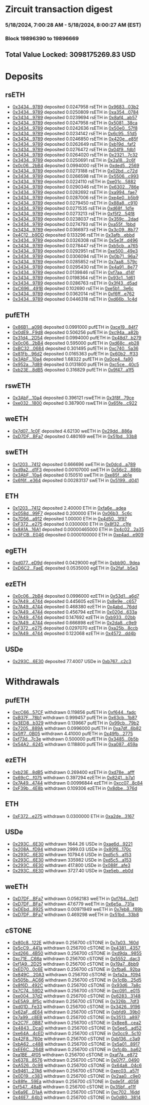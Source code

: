 # Zircuit transaction digest
### 5/18/2024, 7:00:28 AM - 5/18/2024, 8:00:27 AM (EST)
### Block 19896390 to 19896669

## Total Value Locked: 3098175269.83 USD

# Deposits
## rsETH
- [0x3434...9789](https://etherscan.io/address/0x34349c5569e7B846c3558961552D2202760A9789) deposited 0.0247958 rsETH in [0x9683...03b2](https://etherscan.io/tx/0x34349c5569e7B846c3558961552D2202760A9789)
- [0x3434...9789](https://etherscan.io/address/0x34349c5569e7B846c3558961552D2202760A9789) deposited 0.0250809 rsETH in [0xa354...0784](https://etherscan.io/tx/0x34349c5569e7B846c3558961552D2202760A9789)
- [0x3434...9789](https://etherscan.io/address/0x34349c5569e7B846c3558961552D2202760A9789) deposited 0.0239694 rsETH in [0x8af4...ab57](https://etherscan.io/tx/0x34349c5569e7B846c3558961552D2202760A9789)
- [0x3434...9789](https://etherscan.io/address/0x34349c5569e7B846c3558961552D2202760A9789) deposited 0.0247958 rsETH in [0x5081...38ca](https://etherscan.io/tx/0x34349c5569e7B846c3558961552D2202760A9789)
- [0x3434...9789](https://etherscan.io/address/0x34349c5569e7B846c3558961552D2202760A9789) deposited 0.0242636 rsETH in [0x50e0...57f8](https://etherscan.io/tx/0x34349c5569e7B846c3558961552D2202760A9789)
- [0x3434...9789](https://etherscan.io/address/0x34349c5569e7B846c3558961552D2202760A9789) deposited 0.0234142 rsETH in [0x6c95...51d5](https://etherscan.io/tx/0x34349c5569e7B846c3558961552D2202760A9789)
- [0x3434...9789](https://etherscan.io/address/0x34349c5569e7B846c3558961552D2202760A9789) deposited 0.0246850 rsETH in [0x420e...e85f](https://etherscan.io/tx/0x34349c5569e7B846c3558961552D2202760A9789)
- [0x3434...9789](https://etherscan.io/address/0x34349c5569e7B846c3558961552D2202760A9789) deposited 0.0262649 rsETH in [0xb19d...faf2](https://etherscan.io/tx/0x34349c5569e7B846c3558961552D2202760A9789)
- [0x3434...9789](https://etherscan.io/address/0x34349c5569e7B846c3558961552D2202760A9789) deposited 0.0276472 rsETH in [0x04f9...fdb1](https://etherscan.io/tx/0x34349c5569e7B846c3558961552D2202760A9789)
- [0x3434...9789](https://etherscan.io/address/0x34349c5569e7B846c3558961552D2202760A9789) deposited 0.0264020 rsETH in [0x2321...7c32](https://etherscan.io/tx/0x34349c5569e7B846c3558961552D2202760A9789)
- [0x3434...9789](https://etherscan.io/address/0x34349c5569e7B846c3558961552D2202760A9789) deposited 0.0250691 rsETH in [0x2a18...2c6f](https://etherscan.io/tx/0x34349c5569e7B846c3558961552D2202760A9789)
- [0x0c06...2bB4](https://etherscan.io/address/0x0c06a27c7FcE2698FC501380C1eF731E838d2bB4) deposited 0.0994000 rsETH in [0xded5...2569](https://etherscan.io/tx/0x0c06a27c7FcE2698FC501380C1eF731E838d2bB4)
- [0x3434...9789](https://etherscan.io/address/0x34349c5569e7B846c3558961552D2202760A9789) deposited 0.0273188 rsETH in [0x02bd...c72d](https://etherscan.io/tx/0x34349c5569e7B846c3558961552D2202760A9789)
- [0x3434...9789](https://etherscan.io/address/0x34349c5569e7B846c3558961552D2202760A9789) deposited 0.0266598 rsETH in [0x5506...c993](https://etherscan.io/tx/0x34349c5569e7B846c3558961552D2202760A9789)
- [0x3434...9789](https://etherscan.io/address/0x34349c5569e7B846c3558961552D2202760A9789) deposited 0.0224110 rsETH in [0xe01c...5882](https://etherscan.io/tx/0x34349c5569e7B846c3558961552D2202760A9789)
- [0x3434...9789](https://etherscan.io/address/0x34349c5569e7B846c3558961552D2202760A9789) deposited 0.0290346 rsETH in [0x6302...786e](https://etherscan.io/tx/0x34349c5569e7B846c3558961552D2202760A9789)
- [0x3434...9789](https://etherscan.io/address/0x34349c5569e7B846c3558961552D2202760A9789) deposited 0.0282692 rsETH in [0xa994...fae7](https://etherscan.io/tx/0x34349c5569e7B846c3558961552D2202760A9789)
- [0x3434...9789](https://etherscan.io/address/0x34349c5569e7B846c3558961552D2202760A9789) deposited 0.0287006 rsETH in [0xe4e0...b5b9](https://etherscan.io/tx/0x34349c5569e7B846c3558961552D2202760A9789)
- [0x3434...9789](https://etherscan.io/address/0x34349c5569e7B846c3558961552D2202760A9789) deposited 0.0279450 rsETH in [0x88a8...c910](https://etherscan.io/tx/0x34349c5569e7B846c3558961552D2202760A9789)
- [0x3434...9789](https://etherscan.io/address/0x34349c5569e7B846c3558961552D2202760A9789) deposited 0.0271535 rsETH in [0xd68f...1d1e](https://etherscan.io/tx/0x34349c5569e7B846c3558961552D2202760A9789)
- [0x3434...9789](https://etherscan.io/address/0x34349c5569e7B846c3558961552D2202760A9789) deposited 0.0273213 rsETH in [0xf5f2...54f8](https://etherscan.io/tx/0x34349c5569e7B846c3558961552D2202760A9789)
- [0x3434...9789](https://etherscan.io/address/0x34349c5569e7B846c3558961552D2202760A9789) deposited 0.0238037 rsETH in [0x359c...2dad](https://etherscan.io/tx/0x34349c5569e7B846c3558961552D2202760A9789)
- [0x3434...9789](https://etherscan.io/address/0x34349c5569e7B846c3558961552D2202760A9789) deposited 0.0274793 rsETH in [0xa55f...1bbd](https://etherscan.io/tx/0x34349c5569e7B846c3558961552D2202760A9789)
- [0x3434...9789](https://etherscan.io/address/0x34349c5569e7B846c3558961552D2202760A9789) deposited 0.0366973 rsETH in [0x3c09...8b77](https://etherscan.io/tx/0x34349c5569e7B846c3558961552D2202760A9789)
- [0x4C12...b9DD](https://etherscan.io/address/0x4C122b7D38c828487c026835e668BF416ea0b9DD) deposited 0.133296 rsETH in [0x3afb...ebbd](https://etherscan.io/tx/0x4C122b7D38c828487c026835e668BF416ea0b9DD)
- [0x3434...9789](https://etherscan.io/address/0x34349c5569e7B846c3558961552D2202760A9789) deposited 0.0326308 rsETH in [0x5e3f...d496](https://etherscan.io/tx/0x34349c5569e7B846c3558961552D2202760A9789)
- [0x3434...9789](https://etherscan.io/address/0x34349c5569e7B846c3558961552D2202760A9789) deposited 0.0278447 rsETH in [0xb5cb...a765](https://etherscan.io/tx/0x34349c5569e7B846c3558961552D2202760A9789)
- [0x3434...9789](https://etherscan.io/address/0x34349c5569e7B846c3558961552D2202760A9789) deposited 0.0292951 rsETH in [0xe500...49e3](https://etherscan.io/tx/0x34349c5569e7B846c3558961552D2202760A9789)
- [0x3434...9789](https://etherscan.io/address/0x34349c5569e7B846c3558961552D2202760A9789) deposited 0.0306094 rsETH in [0x0b71...96a7](https://etherscan.io/tx/0x34349c5569e7B846c3558961552D2202760A9789)
- [0x3434...9789](https://etherscan.io/address/0x34349c5569e7B846c3558961552D2202760A9789) deposited 0.0285852 rsETH in [0x7aa8...579c](https://etherscan.io/tx/0x34349c5569e7B846c3558961552D2202760A9789)
- [0x3434...9789](https://etherscan.io/address/0x34349c5569e7B846c3558961552D2202760A9789) deposited 0.0295430 rsETH in [0x4a91...8e77](https://etherscan.io/tx/0x34349c5569e7B846c3558961552D2202760A9789)
- [0x3434...9789](https://etherscan.io/address/0x34349c5569e7B846c3558961552D2202760A9789) deposited 0.0139846 rsETH in [0xf7aa...d14f](https://etherscan.io/tx/0x34349c5569e7B846c3558961552D2202760A9789)
- [0x3434...9789](https://etherscan.io/address/0x34349c5569e7B846c3558961552D2202760A9789) deposited 0.0198364 rsETH in [0x93c1...1d61](https://etherscan.io/tx/0x34349c5569e7B846c3558961552D2202760A9789)
- [0x3434...9789](https://etherscan.io/address/0x34349c5569e7B846c3558961552D2202760A9789) deposited 0.0286763 rsETH in [0x3f43...d5ad](https://etherscan.io/tx/0x34349c5569e7B846c3558961552D2202760A9789)
- [0xC696...491B](https://etherscan.io/address/0xC696ca341EBE4435604Bd50EdBC9DB17cE83491B) deposited 0.102690 rsETH in [0xe5b1...3e6c](https://etherscan.io/tx/0xC696ca341EBE4435604Bd50EdBC9DB17cE83491B)
- [0x3434...9789](https://etherscan.io/address/0x34349c5569e7B846c3558961552D2202760A9789) deposited 0.0362014 rsETH in [0xf6ff...e762](https://etherscan.io/tx/0x34349c5569e7B846c3558961552D2202760A9789)
- [0x3434...9789](https://etherscan.io/address/0x34349c5569e7B846c3558961552D2202760A9789) deposited 0.0446318 rsETH in [0xd66b...1c4d](https://etherscan.io/tx/0x34349c5569e7B846c3558961552D2202760A9789)
## pufETH
- [0x86B1...a098](https://etherscan.io/address/0x86B173ea03F4D6299C9DE8E5ab24dA50a7F4a098) deposited 0.0991000 pufETH in [0xce19...84f7](https://etherscan.io/tx/0x86B173ea03F4D6299C9DE8E5ab24dA50a7F4a098)
- [0x0dE9...F9d8](https://etherscan.io/address/0x0dE9258aaE703466fa1aB699B30f8E0952c1F9d8) deposited 0.506256 pufETH in [0xc94a...a82b](https://etherscan.io/tx/0x0dE9258aaE703466fa1aB699B30f8E0952c1F9d8)
- [0x31d4...2D54](https://etherscan.io/address/0x31d47933148e53176D4b60F26BF414d966682D54) deposited 0.0994000 pufETH in [0x48d7...b279](https://etherscan.io/tx/0x31d47933148e53176D4b60F26BF414d966682D54)
- [0x0c06...2bB4](https://etherscan.io/address/0x0c06a27c7FcE2698FC501380C1eF731E838d2bB4) deposited 0.595000 pufETH in [0xd68c...eb28](https://etherscan.io/tx/0x0c06a27c7FcE2698FC501380C1eF731E838d2bB4)
- [0xBC32...0684](https://etherscan.io/address/0xBC32AF8Fb0715F3a411F5F67a2fd2DC698Df0684) deposited 0.301495 pufETH in [0xc740...5a36](https://etherscan.io/tx/0xBC32AF8Fb0715F3a411F5F67a2fd2DC698Df0684)
- [0x81Fb...96d2](https://etherscan.io/address/0x81Fb7e1Ee2d9150ef2148bD652eA3A33CFa496d2) deposited 0.0165363 pufETH in [0x60b2...ff33](https://etherscan.io/tx/0x81Fb7e1Ee2d9150ef2148bD652eA3A33CFa496d2)
- [0x3AbF...10a4](https://etherscan.io/address/0x3AbFea3247D4d1366cE3c391D3105eddaCB610a4) deposited 1.68322 pufETH in [0x0ce4...fa90](https://etherscan.io/tx/0x3AbFea3247D4d1366cE3c391D3105eddaCB610a4)
- [0x952a...7d89](https://etherscan.io/address/0x952a2592861EB818B4780f311437Ba4110187d89) deposited 0.0131800 pufETH in [0xc5ce...40c5](https://etherscan.io/tx/0x952a2592861EB818B4780f311437Ba4110187d89)
- [0xb23E...8dB5](https://etherscan.io/address/0xb23EFD0ff84eF9E66e15fED03be5A6bC308a8dB5) deposited 0.316829 pufETH in [0x9f47...a1f5](https://etherscan.io/tx/0xb23EFD0ff84eF9E66e15fED03be5A6bC308a8dB5)
## rswETH
- [0x3AbF...10a4](https://etherscan.io/address/0x3AbFea3247D4d1366cE3c391D3105eddaCB610a4) deposited 0.396121 rswETH in [0x3f8f...79ce](https://etherscan.io/tx/0x3AbFea3247D4d1366cE3c391D3105eddaCB610a4)
- [0xe032...1800](https://etherscan.io/address/0xe032Eb8ef4CefD7469416c5505D554E6B4Af1800) deposited 0.387900 rswETH in [0x65fe...c922](https://etherscan.io/tx/0xe032Eb8ef4CefD7469416c5505D554E6B4Af1800)
## weETH
- [0x7d07...1c0F](https://etherscan.io/address/0x7d078e5A586957753301230fD5AC8905cF951c0F) deposited 4.62130 weETH in [0x29dd...886a](https://etherscan.io/tx/0x7d078e5A586957753301230fD5AC8905cF951c0F)
- [0xD7DF...BFa7](https://etherscan.io/address/0xD7DF7E085214743530afF339aFC420c7c720BFa7) deposited 0.480169 weETH in [0x51bd...33b8](https://etherscan.io/tx/0xD7DF7E085214743530afF339aFC420c7c720BFa7)
## swETH
- [0x1203...7412](https://etherscan.io/address/0x1203519685EE124e30d33A1Eb5756d1d50207412) deposited 0.666696 swETH in [0x0dcd...a789](https://etherscan.io/tx/0x1203519685EE124e30d33A1Eb5756d1d50207412)
- [0xd9a2...d1F3](https://etherscan.io/address/0xd9a22D978277dD52B5C106027D01811B9c37d1F3) deposited 0.00107000 swETH in [0x56c2...886b](https://etherscan.io/tx/0xd9a22D978277dD52B5C106027D01811B9c37d1F3)
- [0x3AbF...10a4](https://etherscan.io/address/0x3AbFea3247D4d1366cE3c391D3105eddaCB610a4) deposited 0.150510 swETH in [0xe85f...ab1e](https://etherscan.io/tx/0x3AbFea3247D4d1366cE3c391D3105eddaCB610a4)
- [0x6f6f...e364](https://etherscan.io/address/0x6f6f7ADfa705876b5757b08EcE67DAeFd5d5e364) deposited 0.00283137 swETH in [0x5199...d041](https://etherscan.io/tx/0x6f6f7ADfa705876b5757b08EcE67DAeFd5d5e364)
## ETH
- [0x1203...7412](https://etherscan.io/address/0x1203519685EE124e30d33A1Eb5756d1d50207412) deposited 2.40000 ETH in [0xfa6e...adea](https://etherscan.io/tx/0x1203519685EE124e30d33A1Eb5756d1d50207412)
- [0x058d...99F7](https://etherscan.io/address/0x058d7054D9aEAA84181fE240bfb9CaB87Be299F7) deposited 0.200000 ETH in [0x06b3...5c6c](https://etherscan.io/tx/0x058d7054D9aEAA84181fE240bfb9CaB87Be299F7)
- [0x7D56...a912](https://etherscan.io/address/0x7D5667E45c0cC462e480B22DE7aEcc86D8C6a912) deposited 1.00000 ETH in [0x4d50...3f97](https://etherscan.io/tx/0x7D5667E45c0cC462e480B22DE7aEcc86D8C6a912)
- [0xF372...e275](https://etherscan.io/address/0xF3720d365Be414a3675EBAd0aB107270B705e275) deposited 0.0300000 ETH in [0x8f32...c1fe](https://etherscan.io/tx/0xF3720d365Be414a3675EBAd0aB107270B705e275)
- [0x8A1A...16A1](https://etherscan.io/address/0x8A1A0910d3691E2ABF563C535ee97d0Dc2a016A1) deposited 0.00000465000 ETH in [0x4c02...2a35](https://etherscan.io/tx/0x8A1A0910d3691E2ABF563C535ee97d0Dc2a016A1)
- [0x3FCB...E046](https://etherscan.io/address/0x3FCB1f93293C259B427cfA959039240aa2A2E046) deposited 0.0000100000 ETH in [0xe4ad...e909](https://etherscan.io/tx/0x3FCB1f93293C259B427cfA959039240aa2A2E046)
## egETH
- [0xd077...eD9d](https://etherscan.io/address/0xd077d0FC7354ff635C71EC1FEbFB0DE7979FeD9d) deposited 0.0429000 egETH in [0xbb90...9dea](https://etherscan.io/tx/0xd077d0FC7354ff635C71EC1FEbFB0DE7979FeD9d)
- [0xD6C2...FaeE](https://etherscan.io/address/0xD6C2694ff1f4069C4Af1E2D2Eca4896e4E62FaeE) deposited 0.0535000 egETH in [0x2faf...b5e3](https://etherscan.io/tx/0xD6C2694ff1f4069C4Af1E2D2Eca4896e4E62FaeE)
## ezETH
- [0x0c06...2bB4](https://etherscan.io/address/0x0c06a27c7FcE2698FC501380C1eF731E838d2bB4) deposited 0.0996000 ezETH in [0x53d1...a6d7](https://etherscan.io/tx/0x0c06a27c7FcE2698FC501380C1eF731E838d2bB4)
- [0x7A49...4744](https://etherscan.io/address/0x7A493Be5c2ce014cD049Bf178a1ac0Db1B434744) deposited 0.445605 ezETH in [0x8e9e...c657](https://etherscan.io/tx/0x7A493Be5c2ce014cD049Bf178a1ac0Db1B434744)
- [0x7A49...4744](https://etherscan.io/address/0x7A493Be5c2ce014cD049Bf178a1ac0Db1B434744) deposited 0.468380 ezETH in [0x4abd...76dd](https://etherscan.io/tx/0x7A493Be5c2ce014cD049Bf178a1ac0Db1B434744)
- [0x7A49...4744](https://etherscan.io/address/0x7A493Be5c2ce014cD049Bf178a1ac0Db1B434744) deposited 0.456794 ezETH in [0x020d...633a](https://etherscan.io/tx/0x7A493Be5c2ce014cD049Bf178a1ac0Db1B434744)
- [0x7A49...4744](https://etherscan.io/address/0x7A493Be5c2ce014cD049Bf178a1ac0Db1B434744) deposited 0.147692 ezETH in [0xb933...02bb](https://etherscan.io/tx/0x7A493Be5c2ce014cD049Bf178a1ac0Db1B434744)
- [0x7A49...4744](https://etherscan.io/address/0x7A493Be5c2ce014cD049Bf178a1ac0Db1B434744) deposited 0.666898 ezETH in [0x2da8...c9e9](https://etherscan.io/tx/0x7A493Be5c2ce014cD049Bf178a1ac0Db1B434744)
- [0xF372...e275](https://etherscan.io/address/0xF3720d365Be414a3675EBAd0aB107270B705e275) deposited 0.0297070 ezETH in [0xa25b...8ccb](https://etherscan.io/tx/0xF3720d365Be414a3675EBAd0aB107270B705e275)
- [0x7A49...4744](https://etherscan.io/address/0x7A493Be5c2ce014cD049Bf178a1ac0Db1B434744) deposited 0.122068 ezETH in [0x4572...dd4b](https://etherscan.io/tx/0x7A493Be5c2ce014cD049Bf178a1ac0Db1B434744)
## USDe
- [0x293C...6E30](https://etherscan.io/address/0x293C6937D8D82e05B01335F7B33FBA0c8e256E30) deposited 77.4007 USDe in [0xb767...c2c3](https://etherscan.io/tx/0x293C6937D8D82e05B01335F7B33FBA0c8e256E30)
# Withdrawals
## pufETH
- [0xcC66...57CF](https://etherscan.io/address/0xcC669FD8E7Dde2da368a40D8768cA56D0a3d57CF) withdrawn 0.119856 pufETH in [0xf644...fadc](https://etherscan.io/tx/0xcC669FD8E7Dde2da368a40D8768cA56D0a3d57CF)
- [0xB37F...78b1](https://etherscan.io/address/0xB37F2e291327FA340f6c3A6CD5ed6cfA20D778b1) withdrawn 0.999457 pufETH in [0x63cb...1b87](https://etherscan.io/tx/0xB37F2e291327FA340f6c3A6CD5ed6cfA20D778b1)
- [0x3ED8...b329](https://etherscan.io/address/0x3ED85e504C684eF6Deece2aE0c08d2d615C6b329) withdrawn 0.139667 pufETH in [0x99cb...79b2](https://etherscan.io/tx/0x3ED85e504C684eF6Deece2aE0c08d2d615C6b329)
- [0x7205...889A](https://etherscan.io/address/0x720579e98ce71D9cFac9AB371B52D8Dcd483889A) withdrawn 0.0996000 pufETH in [0xa7df...6b82](https://etherscan.io/tx/0x720579e98ce71D9cFac9AB371B52D8Dcd483889A)
- [0x5ff7...0B05](https://etherscan.io/address/0x5ff733F4303204375008E20f7f6696244D9F0B05) withdrawn 4.41000 pufETH in [0x49fb...2775](https://etherscan.io/tx/0x5ff733F4303204375008E20f7f6696244D9F0B05)
- [0xf73d...7c3e](https://etherscan.io/address/0xf73db9F091dE75Bb4072CAE472Ee6A157Fab7c3e) withdrawn 0.500000 pufETH in [0x3485...0b5b](https://etherscan.io/tx/0xf73db9F091dE75Bb4072CAE472Ee6A157Fab7c3e)
- [0x54A2...6245](https://etherscan.io/address/0x54A2630557f6A9f3FE6Ffb33E2C5C5B8E6Cd6245) withdrawn 0.118800 pufETH in [0xa087...459a](https://etherscan.io/tx/0x54A2630557f6A9f3FE6Ffb33E2C5C5B8E6Cd6245)
## ezETH
- [0xb23E...8dB5](https://etherscan.io/address/0xb23EFD0ff84eF9E66e15fED03be5A6bC308a8dB5) withdrawn 0.269400 ezETH in [0xd78e...afff](https://etherscan.io/tx/0xb23EFD0ff84eF9E66e15fED03be5A6bC308a8dB5)
- [0x69cC...f075](https://etherscan.io/address/0x69cCb7B1a3C5173aA0100CbFE6A575dC1aeef075) withdrawn 0.397294 ezETH in [0x8241...b7a1](https://etherscan.io/tx/0x69cCb7B1a3C5173aA0100CbFE6A575dC1aeef075)
- [0x7A49...4744](https://etherscan.io/address/0x7A493Be5c2ce014cD049Bf178a1ac0Db1B434744) withdrawn 0.00996844 ezETH in [0xcc07...8c84](https://etherscan.io/tx/0x7A493Be5c2ce014cD049Bf178a1ac0Db1B434744)
- [0xF39b...4E8b](https://etherscan.io/address/0xF39b3300d32097F5cc267C6AF67959c45B7c4E8b) withdrawn 0.109306 ezETH in [0x8dbe...376d](https://etherscan.io/tx/0xF39b3300d32097F5cc267C6AF67959c45B7c4E8b)
## ETH
- [0xF372...e275](https://etherscan.io/address/0xF3720d365Be414a3675EBAd0aB107270B705e275) withdrawn 0.0300000 ETH in [0xa2de...3167](https://etherscan.io/tx/0xF3720d365Be414a3675EBAd0aB107270B705e275)
## USDe
- [0x293C...6E30](https://etherscan.io/address/0x293C6937D8D82e05B01335F7B33FBA0c8e256E30) withdrawn 1644.26 USDe in [0xae6d...9221](https://etherscan.io/tx/0x293C6937D8D82e05B01335F7B33FBA0c8e256E30)
- [0x208A...fD94](https://etherscan.io/address/0x208AeACa313446812d8E652E1f936C9d656AfD94) withdrawn 2999.03 USDe in [0x80f6...170c](https://etherscan.io/tx/0x208AeACa313446812d8E652E1f936C9d656AfD94)
- [0x293C...6E30](https://etherscan.io/address/0x293C6937D8D82e05B01335F7B33FBA0c8e256E30) withdrawn 10794.6 USDe in [0xd5c5...a153](https://etherscan.io/tx/0x293C6937D8D82e05B01335F7B33FBA0c8e256E30)
- [0x293C...6E30](https://etherscan.io/address/0x293C6937D8D82e05B01335F7B33FBA0c8e256E30) withdrawn 335982 USDe in [0xd5c5...a153](https://etherscan.io/tx/0x293C6937D8D82e05B01335F7B33FBA0c8e256E30)
- [0x293C...6E30](https://etherscan.io/address/0x293C6937D8D82e05B01335F7B33FBA0c8e256E30) withdrawn 417.800 USDe in [0x088f...afe3](https://etherscan.io/tx/0x293C6937D8D82e05B01335F7B33FBA0c8e256E30)
- [0x293C...6E30](https://etherscan.io/address/0x293C6937D8D82e05B01335F7B33FBA0c8e256E30) withdrawn 3727.40 USDe in [0xe5eb...eb0d](https://etherscan.io/tx/0x293C6937D8D82e05B01335F7B33FBA0c8e256E30)
## weETH
- [0xD7DF...BFa7](https://etherscan.io/address/0xD7DF7E085214743530afF339aFC420c7c720BFa7) withdrawn 0.0562183 weETH in [0xf764...0e11](https://etherscan.io/tx/0xD7DF7E085214743530afF339aFC420c7c720BFa7)
- [0xD7DF...BFa7](https://etherscan.io/address/0xD7DF7E085214743530afF339aFC420c7c720BFa7) withdrawn 47.6779 weETH in [0x6e5a...731a](https://etherscan.io/tx/0xD7DF7E085214743530afF339aFC420c7c720BFa7)
- [0xDEbd...8925](https://etherscan.io/address/0xDEbd156d672129887b131b6CD20e925bac498925) withdrawn 0.00971949 weETH in [0x7eb8...f89b](https://etherscan.io/tx/0xDEbd156d672129887b131b6CD20e925bac498925)
- [0xD7DF...BFa7](https://etherscan.io/address/0xD7DF7E085214743530afF339aFC420c7c720BFa7) withdrawn 0.469298 weETH in [0x51bd...33b8](https://etherscan.io/tx/0xD7DF7E085214743530afF339aFC420c7c720BFa7)
## cSTONE
- [0x80c8...122E](https://etherscan.io/address/0x80c8D2A0DaFeD46be885F8a49455990b2356122E) withdrawn 0.256700 cSTONE in [0x7a03...160d](https://etherscan.io/tx/0x80c8D2A0DaFeD46be885F8a49455990b2356122E)
- [0x5cC9...441a](https://etherscan.io/address/0x5cC932127f2E247Ff5697DCaCc455b197316441a) withdrawn 0.256700 cSTONE in [0x4381...4357](https://etherscan.io/tx/0x5cC932127f2E247Ff5697DCaCc455b197316441a)
- [0xd266...4B50](https://etherscan.io/address/0xd266a85111feF66403dD7cBd0C1F350609324B50) withdrawn 0.256700 cSTONE in [0xd9da...9855](https://etherscan.io/tx/0xd266a85111feF66403dD7cBd0C1F350609324B50)
- [0xc71E...C66a](https://etherscan.io/address/0xc71E9cFBa47d5EC70Ef86aC89fA2D9a08aF1C66a) withdrawn 0.256700 cSTONE in [0x5552...dac3](https://etherscan.io/tx/0xc71E9cFBa47d5EC70Ef86aC89fA2D9a08aF1C66a)
- [0xf1A9...2D25](https://etherscan.io/address/0xf1A96Ba0cDf48113354Ee87254714eA7eDf82D25) withdrawn 0.256700 cSTONE in [0x19a7...8bb9](https://etherscan.io/tx/0xf1A96Ba0cDf48113354Ee87254714eA7eDf82D25)
- [0xED70...0c6E](https://etherscan.io/address/0xED7020b31892A27D6053BF3bd387DdC29Ab80c6E) withdrawn 0.256700 cSTONE in [0xfba6...92ba](https://etherscan.io/tx/0xED7020b31892A27D6053BF3bd387DdC29Ab80c6E)
- [0x849C...20A3](https://etherscan.io/address/0x849C122AE6D1db0273D954000fDe3EE845DB20A3) withdrawn 0.256700 cSTONE in [0xfa2a...f094](https://etherscan.io/tx/0x849C122AE6D1db0273D954000fDe3EE845DB20A3)
- [0x505b...AC66](https://etherscan.io/address/0x505b7d4aB063dFB92243a8d9A3B9600c0CE1AC66) withdrawn 0.256700 cSTONE in [0x1c6b...25d5](https://etherscan.io/tx/0x505b7d4aB063dFB92243a8d9A3B9600c0CE1AC66)
- [0x8f6D...492C](https://etherscan.io/address/0x8f6DE20b93d38Eae1AB63BEf1a3535BeE7A8492C) withdrawn 0.256700 cSTONE in [0x93d6...7a8c](https://etherscan.io/tx/0x8f6DE20b93d38Eae1AB63BEf1a3535BeE7A8492C)
- [0x7C74...59D2](https://etherscan.io/address/0x7C74DE3B014BBb07AAB97Da2b65f1BD8Fe0159D2) withdrawn 0.256700 cSTONE in [0xc091...e015](https://etherscan.io/tx/0x7C74DE3B014BBb07AAB97Da2b65f1BD8Fe0159D2)
- [0xe004...37d2](https://etherscan.io/address/0xe004f14A350cAd4BED87d8441E9C4728B24737d2) withdrawn 0.256700 cSTONE in [0x6283...3148](https://etherscan.io/tx/0xe004f14A350cAd4BED87d8441E9C4728B24737d2)
- [0xE5A9...8f5c](https://etherscan.io/address/0xE5A94032F5F1B6F0Bef00C7343c958A7069e8f5c) withdrawn 0.256700 cSTONE in [0x326b...7df3](https://etherscan.io/tx/0xE5A94032F5F1B6F0Bef00C7343c958A7069e8f5c)
- [0xd01D...Fe33](https://etherscan.io/address/0xd01D478426fa2A7eA1DfA7FA6d4b0F15e84eFe33) withdrawn 0.256700 cSTONE in [0x3426...9196](https://etherscan.io/tx/0xd01D478426fa2A7eA1DfA7FA6d4b0F15e84eFe33)
- [0x62aF...dE64](https://etherscan.io/address/0x62aF33fEDAa5F281Bcd42C8df4c809573868dE64) withdrawn 0.256700 cSTONE in [0xbfd9...39b0](https://etherscan.io/tx/0x62aF33fEDAa5F281Bcd42C8df4c809573868dE64)
- [0x7a99...c8EB](https://etherscan.io/address/0x7a997a77782D9702D617A0DD6329f9da0074c8EB) withdrawn 0.256700 cSTONE in [0x3513...a897](https://etherscan.io/tx/0x7a997a77782D9702D617A0DD6329f9da0074c8EB)
- [0x2C7F...0B87](https://etherscan.io/address/0x2C7F84F72c1c427456534F4a3f4b0B2ac4890B87) withdrawn 0.256700 cSTONE in [0x8ee8...cea2](https://etherscan.io/tx/0x2C7F84F72c1c427456534F4a3f4b0B2ac4890B87)
- [0x4843...Dca0](https://etherscan.io/address/0x484385521632700267F0E23E4fA9AC548E34Dca0) withdrawn 0.256700 cSTONE in [0x5ee5...ad52](https://etherscan.io/tx/0x484385521632700267F0E23E4fA9AC548E34Dca0)
- [0xe64A...4cED](https://etherscan.io/address/0xe64AbB8A4432b8f0bF673d79D4c0e909d31d4cED) withdrawn 0.256700 cSTONE in [0x0cc9...5c10](https://etherscan.io/tx/0xe64AbB8A4432b8f0bF673d79D4c0e909d31d4cED)
- [0x42F8...760e](https://etherscan.io/address/0x42F84D90A9a052270B0511D2a33B0F2FD9B7760e) withdrawn 0.256700 cSTONE in [0xb136...c3a9](https://etherscan.io/tx/0x42F84D90A9a052270B0511D2a33B0F2FD9B7760e)
- [0xbA62...c488](https://etherscan.io/address/0xbA62c10871F577bE8C7350D61604b3B6349ec488) withdrawn 0.256700 cSTONE in [0x5a01...8917](https://etherscan.io/tx/0xbA62c10871F577bE8C7350D61604b3B6349ec488)
- [0xEE6C...2648](https://etherscan.io/address/0xEE6C9CDdB5d53B8533cec09101EAa8113a3b2648) withdrawn 0.256700 cSTONE in [0xfc4b...ba62](https://etherscan.io/tx/0xEE6C9CDdB5d53B8533cec09101EAa8113a3b2648)
- [0xa1BE...4f05](https://etherscan.io/address/0xa1BE07393E51083b455A074203A3f27f1a694f05) withdrawn 0.256700 cSTONE in [0xaf7a...e872](https://etherscan.io/tx/0xa1BE07393E51083b455A074203A3f27f1a694f05)
- [0x6378...8576](https://etherscan.io/address/0x6378774Aa1AbB39f57ca138b2418a4A935248576) withdrawn 0.256700 cSTONE in [0x07f7...0490](https://etherscan.io/tx/0x6378774Aa1AbB39f57ca138b2418a4A935248576)
- [0xA526...0c98](https://etherscan.io/address/0xA526370611Cdf179cCd77700077eDa4018470c98) withdrawn 0.256700 cSTONE in [0x64a8...04c6](https://etherscan.io/tx/0xA526370611Cdf179cCd77700077eDa4018470c98)
- [0x9461...27A6](https://etherscan.io/address/0x946192fe80C3895D890e1964e79818c4143027A6) withdrawn 0.256700 cSTONE in [0xec03...a57f](https://etherscan.io/tx/0x946192fe80C3895D890e1964e79818c4143027A6)
- [0x0D19...c383](https://etherscan.io/address/0x0D197b505E7fbe22f7792f5BA6E45146556Bc383) withdrawn 0.256700 cSTONE in [0x2aa0...c9e0](https://etherscan.io/tx/0x0D197b505E7fbe22f7792f5BA6E45146556Bc383)
- [0x88fe...59Ea](https://etherscan.io/address/0x88feB53D5Db797E5c4070c431CA86556A82959Ea) withdrawn 0.256700 cSTONE in [0xde5f...d058](https://etherscan.io/tx/0x88feB53D5Db797E5c4070c431CA86556A82959Ea)
- [0xf547...48aB](https://etherscan.io/address/0xf5476ae5429a4923c03f44c7580723d1EE9D48aB) withdrawn 0.256700 cSTONE in [0x35bf...e11f](https://etherscan.io/tx/0xf5476ae5429a4923c03f44c7580723d1EE9D48aB)
- [0x6a9E...D1aA](https://etherscan.io/address/0x6a9E265Fad6462c07CEFc3695D37E5838e3fD1aA) withdrawn 0.256700 cSTONE in [0xc702...16dd](https://etherscan.io/tx/0x6a9E265Fad6462c07CEFc3695D37E5838e3fD1aA)
- [0x46E7...64b3](https://etherscan.io/address/0x46E748F6B650919012AD6e8A41B3646f525d64b3) withdrawn 0.256700 cSTONE in [0x0d80...3814](https://etherscan.io/tx/0x46E748F6B650919012AD6e8A41B3646f525d64b3)
